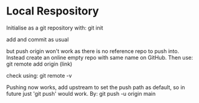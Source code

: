 # Local Respository

Initialise as a git repository with:
git init

add and commit as usual

but push origin won't work as there is no reference repo to push into.
Instead create an online empty repo with same name on GitHub. Then use:
git remote add origin (link)

check using:
git remote -v

Pushing now works, add upstream to set the push path as default, so in future just 'git push' would work. By:
git push -u origin main